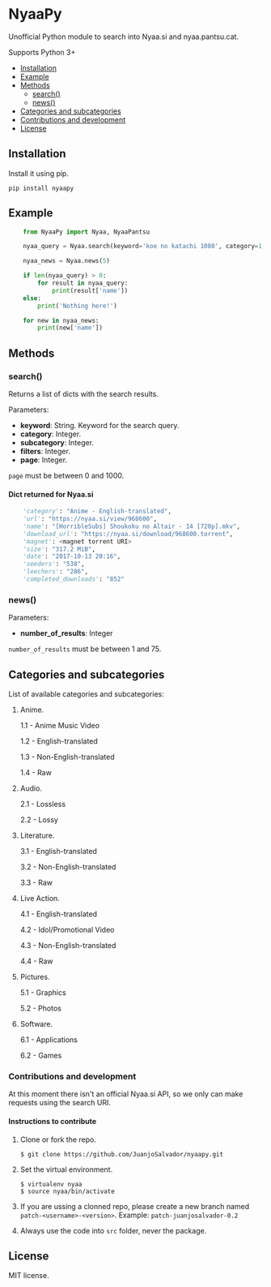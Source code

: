 # NyaaPy

Unofficial Python module to search into Nyaa.si and nyaa.pantsu.cat.

Supports Python 3+

* [Installation](#installation)
* [Example](#example)
* [Methods](#methods)
    * [search()](#search)
    * [news()](#news)
* [Categories and subcategories](#categories-and-subcategories)
* [Contributions and development](#contributons-and-development)
* [License](#license)


## Installation

Install it using pip.

    pip install nyaapy

## Example

```python
    from NyaaPy import Nyaa, NyaaPantsu

    nyaa_query = Nyaa.search(keyword='koe no katachi 1080', category=1, subcategory=0, filters=0, page=0)

    nyaa_news = Nyaa.news(5)

    if len(nyaa_query) > 0:
        for result in nyaa_query:
            print(result['name'])
    else:
        print('Nothing here!')

    for new in nyaa_news:
        print(new['name'])
```

## Methods

### search()

Returns a list of dicts with the search results.

Parameters:

* **keyword**: String. Keyword for the search query.
* **category**: Integer.
* **subcategory**: Integer. 
* **filters**: Integer. 
* **page**: Integer.

`page` must be between 0 and 1000.

#### Dict returned for Nyaa.si

```python
    'category': "Anime - English-translated",
    'url': "https://nyaa.si/view/968600",
    'name': "[HorribleSubs] Shoukoku no Altair - 14 [720p].mkv",
    'download_url': "https://nyaa.si/download/968600.torrent",
    'magnet': <magnet torrent URI>
    'size': "317.2 MiB",
    'date': "2017-10-13 20:16",
    'seeders': "538",
    'leechers': "286",
    'completed_downloads': "852"
```

### news()

Parameters:

* **number_of_results**: Integer

`number_of_results` must be between 1 and 75.


## Categories and subcategories

List of available categories and subcategories:

1. Anime.

    1.1 - Anime Music Video

    1.2 - English-translated

    1.3 - Non-English-translated

    1.4 - Raw

2. Audio.

    2.1 - Lossless

    2.2 - Lossy

3. Literature.

    3.1 - English-translated

    3.2 - Non-English-translated

    3.3 - Raw

4. Live Action.

    4.1 - English-translated

    4.2 - Idol/Promotional Video

    4.3 - Non-English-translated

    4.4 - Raw

5. Pictures.

    5.1 - Graphics

    5.2 - Photos

6. Software.

    6.1 - Applications

    6.2 - Games

### Contributions and development

At this moment there isn't an official Nyaa.si API, so we only can make requests using the search URI.

#### Instructions to contribute

1. Clone or fork the repo.

    ```
    $ git clone https://github.com/JuanjoSalvador/nyaapy.git
    ```

2. Set the virtual environment.

    ```
    $ virtualenv nyaa
    $ source nyaa/bin/activate
    ```

3. If you are ussing a clonned repo, please create a new branch named `patch-<username>-<version>`. Example: `patch-juanjosalvador-0.2`

4. Always use the code into `src` folder, never the package.

## License

MIT license.
